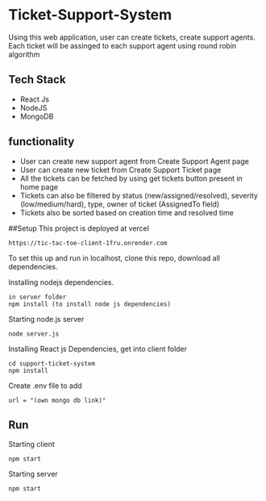   # Ticket-Support-System

Using this web application, user can create tickets, create support agents. Each ticket will be assinged to each support agent using round robin algorithm

## Tech Stack
- React Js
- NodeJS
- MongoDB

## functionality
- User can create new support agent from Create Support Agent page
- User can create new ticket from Create Support Ticket page
- All the tickets can be fetched by using get tickets button present in home page
- Tickets can also be filtered by status (new/assigned/resolved), severity (low/medium/hard), type, owner of ticket (AssignedTo field)
- Tickets also be sorted based on creation time and resolved time


##Setup
This project is deployed at vercel 
```
https://tic-tac-toe-client-1fru.onrender.com
```

To set this up and run in localhost, clone this repo, download all dependencies.

Installing nodejs dependencies.

```
in server folder
npm install (to install node js dependencies)
```

Starting node.js server
```
node server.js
```

Installing React js Dependencies, get into client folder
```
cd support-ticket-system
npm install
```

Create .env file to add
```
url = "(own mongo db link)"
```

## Run
Starting client
```
npm start
```
Starting server
```
npm start
```


